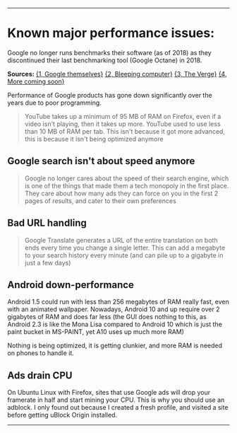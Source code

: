 
***

# Known major performance issues:

Google no longer runs benchmarks their software (as of 2018) as they discontinued their last benchmarking tool (Google Octane) in 2018.

**Sources:** [{1, Google themselves}](https://developers.google.com/octane/) [{2, Bleeping computer}](https://www.bleepingcomputer.com/news/technology/google-retires-octane-javascript-benchmark-because-it-did-more-harm-than-good/) [{3, The Verge}](https://www.theverge.com/2017/4/14/15307784/google-octane-javascript-benchmark-retired) [{4, More coming soon}](https://www.example.com)

Performance of Google products has gone down significantly over the years due to poor programming.

> YouTube takes up a minimum of 95 MB of RAM on Firefox, even if a video isn't playing, then it takes up more. YouTube used to use less than 10 MB of RAM per tab. This isn't because it got more advanced, this is because it isn't being optimized anymore

## Google search isn't about speed anymore

> Google no longer cares about the speed of their search engine, which is one of the things that made them a tech monopoly in the first place. They care about how many ads they can force on you in the first 2 pages of results, and cater to their own preferences

## Bad URL handling

> Google Translate generates a URL of the entire translation on both ends every time you change a single letter. This can add a megabyte to your search history every minute (and can pile up to a gigabyte in just a few days)
 
## Android down-performance

Android 1.5 could run with less than 256 megabytes of RAM really fast, even with an animated wallpaper. Nowadays, Android 10 and up require over 2 gigabytes of RAM and does far less (the GUI does nothing to this, as Android 2.3 is like the Mona Lisa compared to Android 10 which is just the paint bucket in MS-PAINT, yet A10 uses up much more RAM)

Nothing is being optimized, it is getting clunkier, and more RAM is needed on phones to handle it.

## Ads drain CPU

On Ubuntu Linux with Firefox, sites that use Google ads will drop your framerate in half and start mining your CPU. This is why you should use an adblock. I only found out because I created a fresh profile, and visited a site before getting uBlock Origin installed.

***
